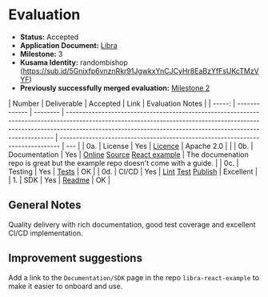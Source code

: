 # Evaluation

- **Status:** Accepted
- **Application Document:** [Libra](https://github.com/atscaletech/Grants-Program/blob/master/applications/Libra.md)
- **Milestone:** 3
- **Kusama Identity:** randombishop (https://sub.id/5Gnixfp6vnznRkr91JgwkxYnCJCyHr8EaBzYfFsUKcTMzVYF)
- **Previously successfully merged evaluation:** [Milestone 2](https://github.com/w3f/Grant-Milestone-Delivery/blob/master/deliveries/Libra_2.md)

| Number | Deliverable   | Accepted | Link                                                                                                                                                                                                                                   | Evaluation Notes                                                               |
| -----: | ------------- | -------- | -------------------------------------------------------------------------------------------------------------------------------------------------------------------------------------------------------------------------------------- | ------------------------------------------------------------------------------ | --- |
|    0a. | License       | Yes      | [Licence](https://github.com/atscaletech/libra-js/blob/main/LICENSE)                                                                                                                                                                   | Apache 2.0                                                                     |     |
|    0b. | Documentation | Yes      | [Online](https://libra-docs.vercel.app) [Source](https://github.com/atscaletech/libra-docs) [React example](https://github.com/atscaletech/libra-js/tree/main/examples/libra-react-example)                                            | The documenation repo is great but the example repo doesn't come with a guide. |
|    0c. | Testing       | Yes      | [Tests](https://app.codecov.io/gh/atscaletech/libra-js)                                                                                                                                                                                | OK                                                                             |
|    0d. | CI/CD         | Yes      | [Lint](https://github.com/atscaletech/libra-js/actions/workflows/lint.yml) [Test](https://github.com/atscaletech/libra-js/actions/workflows/test.yml) [Publish](https://github.com/atscaletech/libra-js/actions/workflows/publish.yml) | Excellent                                                                      |
|     1. | SDK           | Yes      | [Readme](https://github.com/atscaletech/libra-js)                                                                                                                                                                                      | OK                                                                             |

## General Notes

Quality delivery with rich documentation, good test coverage and excellent CI/CD implementation.

## Improvement suggestions

Add a link to the `Documentation/SDK` page in the repo `libra-react-example` to make it easier to onboard and use.
